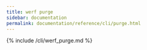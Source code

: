 ```yaml
---
title: werf purge
sidebar: documentation
permalink: documentation/reference/cli/purge.html
---
```


{% include /cli/werf_purge.md %}
